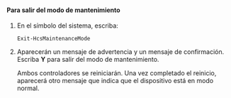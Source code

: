 

#### Para salir del modo de mantenimiento

1. En el símbolo del sistema, escriba:

     `Exit-HcsMaintenanceMode`

2. Aparecerán un mensaje de advertencia y un mensaje de confirmación. Escriba **Y** para salir del modo de mantenimiento.

    Ambos controladores se reiniciarán. Una vez completado el reinicio, aparecerá otro mensaje que indica que el dispositivo está en modo normal.

<!---HONumber=July15_HO2-->